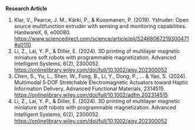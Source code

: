 **Research Article**<br>
1. Klar, V., Pearce, J. M., Kärki, P., & Kuosmanen, P. (2019). Ystruder: Open source multifunction extruder with sensing and monitoring capabilities. HardwareX, 6, e00080. https://www.sciencedirect.com/science/article/pii/S2468067219300471#s0110
2. Li, Z., Lai, Y. P., & Diller, E. (2024). 3D printing of multilayer magnetic miniature soft robots with programmable magnetization. Advanced Intelligent Systems, 6(2), 2300052. https://onlinelibrary.wiley.com/doi/full/10.1002/aisy.202300052
3. Chen, S., Yu, L., Shen, W., Fong, B., Li, Y., Dong, P., ... & Yao, S. (2024). Multimodal 5‐DOF Stretchable Electromagnetic Actuators toward Haptic Information Delivery. Advanced Functional Materials, 2314515. https://onlinelibrary.wiley.com/doi/full/10.1002/adfm.202314515
4. Li, Z., Lai, Y. P., & Diller, E. (2024). 3D printing of multilayer magnetic miniature soft robots with programmable magnetization. Advanced Intelligent Systems, 6(2), 2300052.　https://onlinelibrary.wiley.com/doi/full/10.1002/aisy.202300052
